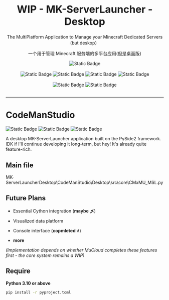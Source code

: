 
<h1 style="font-size: 32px; font-weight: bold" align="center">WIP - MK-ServerLauncher - Desktop</h1>

<p align="center">The MultiPlatform Application to Manage your Minecraft Dedicated Servers (but deskop）</p>
<p align="center">一个用于管理 Minecraft 服务端的多平台应用(但是桌面版)</p>


<div align="center">
<img alt="Static Badge" src="https://img.shields.io/badge/Kotlin-2.1.21-gray?style=flat&logo=kotlin&logoColor=white&labelColor=purple">
</div><br/>

<div align="center">
<img alt="Static Badge" src="https://img.shields.io/badge/Ktor-3.2.0-gray?style=flat&logo=ktor&logoColor=white&labelColor=purple">
<img alt="Static Badge" src="https://img.shields.io/badge/Vue-3.5.13-gray?style=flat&logo=vue.js&logoColor=white&labelColor=darkgreen">
<img alt="Static Badge" src="https://img.shields.io/badge/TailwindCSS-4.1.3-gray?style=flat&logo=tailwindcss&logoColor=white&labelColor=blue">
<img alt="Static Badge" src="https://img.shields.io/badge/ElementPlus-2.9.10-gray?style=flat&logoColor=white&labelColor=blue">
</div><br/>

<div align="center">
<img alt="Static Badge" src="https://img.shields.io/badge/KMP-2.1.21-gray?style=flat&logo=kotlin&logoColor=white&labelColor=purple">
<img alt="Static Badge" src="https://img.shields.io/badge/CMP-1.8.1-gray?style=flat&logo=kotlin&logoColor=white&labelColor=purple">
</div><br/>

---

# CodeManStudio
<img alt="Static Badge" src="https://img.shields.io/badge/Python-3.10.11-gray?style=flat&logo=python&logoColor=green&labelColor=blue">
<img alt="Static Badge" src="https://img.shields.io/badge/ython-3.0.0-gray?style=flat&logo=C&logoColor=yellow&labelColor=blue">
<img alt="Static Badge" src="https://img.shields.io/badge/Pyside-5.15.2-gray?style=flat&logo=qt&logoColor=green&labelColor=blue">

A desktop MK-ServerLauncher application built on the PySide2 framework. IDK if I'll continue developing it long-term, but hey! It's already quite feature-rich.
## Main file
MK-ServerLauncherDesktop\CodeManStudio\Desktop\src\core\CMxMU_MSL.py
## Future Plans

- Essential Cython integration (**maybe 乄**)

- Visualized data platform

- Console interface (**copmleted √**)

- **more**

*(Implementation depends on whether MuCloud completes these features first - the core system remains a WIP)*

## Require
**Python 3.10 or above**
~~~ bash
pip install -r pyproject.toml
~~~